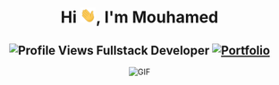 <h1 align="center">Hi <img src="https://github.com/MouhamedNdour/MouhamedNdour/blob/main/icons/Hi.gif" width="28px"/>, I'm Mouhamed</h1>
<h2 align="center">
  <img src="https://komarev.com/ghpvc/?MouhamedNdour=[MouhamedNdour]&color=dc143c&style=for-the-badge" alt="Profile Views" style="height:21px;">
  Fullstack Developer
  <a href="https://[your-portfolio-link]">
    <img src="https://img.shields.io/badge/Portfolio-543DE0?style=for-the-badge&logo=About.me&logoColor=white" alt="Portfolio" style="height:22px;">
  </a>
</h2>
<div align="center">
 <img alt="GIF" src="https://i.giphy.com/media/v1.Y2lkPTc5MGI3NjExNDFwNHUxcHl1bzl2emdjd3g2MnZ3MHkxZnN0NXc0dWs5aTRsaTA5eCZlcD12MV9pbnRlcm5hbF9naWZfYnlfaWQmY3Q9Zw/KGd6ns7MR1gPCRT52z/giphy.gif" />
</div>
